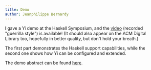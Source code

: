 ```yaml
---
title: Demo
author: Jeanphilippe Bernardy
---
```


I gave a Yi demo at the Haskell Symposium, and the
[video](http://video.google.com/videoplay?docid=4183423992181607417) (recorded
"guerrilla style") is available! (It should also appear on the ACM Digital Library
too, hopefully in better quality, but don't hold your breath.)

The first part demonstrates the Haskell support capabilities, while the second one
shows how Yi can be configured and extended.

The demo abstract can be found [here](http://www.cse.chalmers.se/~bernardy/2008-haskell039-bernardy.pdf).
